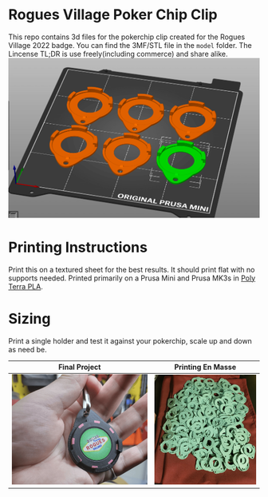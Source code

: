# Rogues Village Poker Chip Clip
This repo contains 3d files for the pokerchip clip created for the Rogues Village 2022 badge.  You can find the 3MF/STL file in the `model` folder.  The Lincense TL;DR is use freely(including commerce) and share alike.
!["A screenshot of six poker chip clips in the prusa slicer application"](https://github.com/RoguesVillage/pokerchip_clip/blob/main/_readme_assets/screenshot.png)

# Printing Instructions
Print this on a textured sheet for the best results.  It should print flat with no supports needed.  Printed primarily on a Prusa Mini and Prusa MK3s in [Poly Terra PLA](https://us.polymaker.com/products/polyterra-pla).

# Sizing
Print a single holder and test it against your pokerchip, scale up and down as need be.

Final Project            |  Printing En Masse
:-------------------------:|:-------------------------:
!["The final product of the clip with a poker chip inside of it"](https://github.com/RoguesVillage/pokerchip_clip/blob/main/_readme_assets/clip.png) |  !["A large pile of over 200 chip clips"](https://github.com/RoguesVillage/pokerchip_clip/blob/main/_readme_assets/pile.png)

